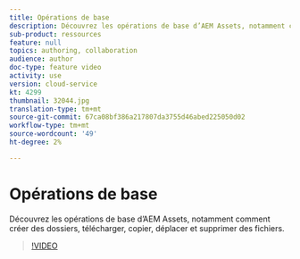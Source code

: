 ```yaml
---
title: Opérations de base
description: Découvrez les opérations de base d’AEM Assets, notamment comment créer des dossiers, télécharger, copier, déplacer et supprimer des fichiers.
sub-product: ressources
feature: null
topics: authoring, collaboration
audience: author
doc-type: feature video
activity: use
version: cloud-service
kt: 4299
thumbnail: 32044.jpg
translation-type: tm+mt
source-git-commit: 67ca08bf386a217807da3755d46abed225050d02
workflow-type: tm+mt
source-wordcount: '49'
ht-degree: 2%

---
```



# Opérations de base

Découvrez les opérations de base d’AEM Assets, notamment comment créer des dossiers, télécharger, copier, déplacer et supprimer des fichiers.

>[!VIDEO](https://video.tv.adobe.com/v/32044/?quality=12&learn=on&hidetitle=true)